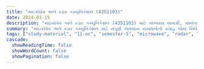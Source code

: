 ```yaml
---
title: "માઇક્રોવેવ અને રડાર કમ્યુનિકેશન (4351103)"
date: 2024-01-15
description: "માઇક્રોવેવ અને રડાર કમ્યુનિકેશન (4351103) માટે અભ્યાસ સામગ્રી, પ્રશ્નપત્રો અને ઉકેલો - ઇલેક્ટ્રોનિક્સ અને કમ્યુનિકેશન એન્જિનિયરિંગ, સેમેસ્ટર 5"
summary: "માઇક્રોવેવ અને રડાર કમ્યુનિકેશન માટે સંપૂર્ણ અભ્યાસ સંસાધનોનો સંગ્રહ જેમાં સિલેબસ, 2023-2025ના પ્રશ્નપત્રો અને વિગતવાર ઉકેલોનો સમાવેશ થાય છે"
tags: ["study-material", "11-ec", "semester-5", "microwave", "radar", "communication", "4351103"]
cascade:
  showReadingTime: false
  showWordCount: false
  showPagination: false
---
```

